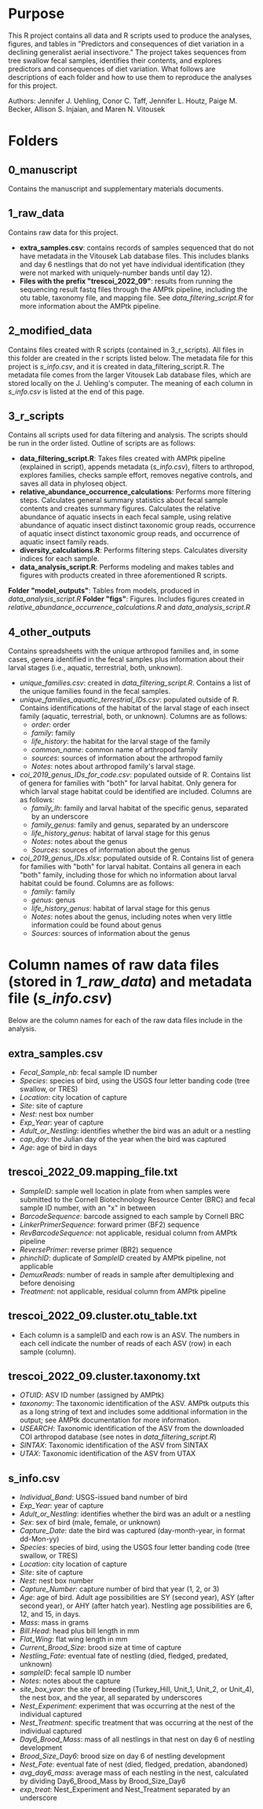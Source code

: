 
# Purpose

This R project contains all data and R scripts used to produce the analyses, figures, and tables in "Predictors and consequences of diet variation in a declining generalist aerial insectivore." The project takes sequences from tree swallow fecal samples, identifies their contents, and explores predictors and consequences of diet variation. What follows are descriptions of each folder and how to use them to reproduce the analyses for this project.

Authors: Jennifer J. Uehling, Conor C. Taff, Jennifer L. Houtz, Paige M. Becker, Allison S. Injaian, and Maren N. Vitousek

# Folders

## 0_manuscript

Contains the manuscript and supplementary materials documents.

## 1_raw_data

Contains raw data for this project.

- **extra_samples.csv**: contains records of samples sequenced that do not have metadata in the Vitousek Lab database files. This includes blanks and day 6 nestlings that do not yet have individual identification (they were not marked with uniquely-number bands until day 12).
- **Files with the prefix "trescoi_2022_09"**: results from running the sequencing result fastq files through the AMPtk pipeline, including the otu table, taxonomy file, and mapping file. See *data_filtering_script.R* for more information about the AMPtk pipeline.

## 2_modified_data

Contains files created with R scripts (contained in 3_r_scripts). All files in this folder are created in the r scripts listed below. The metadata file for this project is *s_info.csv*, and it is created in data_filtering_script.R. The metadata file comes from the larger Vitousek Lab database files, which are stored locally on the J. Uehling's computer. The meaning of each column in *s_info.csv* is listed at the end of this page.

## 3_r_scripts

Contains all scripts used for data filtering and analysis. The scripts should be run in the order listed. Outline of scripts are as follows:

- **data_filtering_script.R**: Takes files created with AMPtk pipeline (explained in script), appends metadata (*s_info.csv*), filters to arthropod, explores families, checks sample effort, removes negative controls, and saves all data in phyloseq object.
- **relative_abundance_occurrence_calculations**: Performs more filtering steps. Calculates general summary statistics about fecal sample contents and creates summary figures. Calculates the relative abundance of aquatic insects in each fecal sample, using relative abundance of aquatic insect distinct taxonomic group reads, occurrence of aquatic insect distinct taxonomic group reads, and occurrence of aquatic insect family reads.
- **diversity_calculations.R**: Performs filtering steps. Calculates diversity indices for each sample.
- **data_analysis_script.R**: Performs modeling and makes tables and figures with products created in three aforementioned R scripts.

**Folder "model_outputs"**: Tables from models, produced in *data_analysis_script.R*
**Folder "figs"**: Figures. Includes figures created in *relative_abundance_occurrence_calculations.R* and *data_analysis_script.R*

## 4_other_outputs

Contains spreadsheets with the unique arthropod families and, in some cases, genera identified in the fecal samples plus information about their larval stages (i.e., aquatic, terrestrial, both, unknown).

- *unique_families.csv*: created in *data_filtering_script.R*. Contains a list of the unique families found in the fecal samples.
- *unique_families_aquatic_terrestrial_IDs.csv*: populated outside of R. Contains identifications of the habitat of the larval stage of each insect family (aquatic, terrestrial, both, or unknown). Columns are as follows:
	- *order*: order
	- *family*: family
	- *life_history*: the habitat for the larval stage of the family
	- *common_name*: common name of arthropod family
	- *sources*: sources of information about the arthropod family
	- *Notes*: notes about arthropod family's larval stage.
- *coi_2019_genus_IDs_for_code.csv*: populated outside of R. Contains list of genera for families with "both" for larval habitat. Only genera for which larval stage habitat could be identified are included. Columns are as follows:
	- *family_lh*: family and larval habitat of the specific genus, separated by an underscore
	- *family_genus*: family and genus, separated by an underscore
	- *life_history_genus*: habitat of larval stage for this genus
	- *Notes*: notes about the genus
	- *Sources*: sources of information about the genus
- *coi_2019_genus_IDs.xlsx*: populated outside of R. Contains list of genera for families with "both" for larval habitat. Contains all genera in each "both" family, including those for which no information about larval habitat could be found. Columns are as follows:
	- *family*: family
	- *genus*: genus
	- *life_history_genus*: habitat of larval stage for this genus
	- *Notes*: notes about the genus, including notes when very little information could be found about genus
	- *Sources*: sources of information about the genus

# Column names of raw data files (stored in *1_raw_data*) and metadata file (*s_info.csv*)

Below are the column names for each of the raw data files include in the analysis.

## extra_samples.csv

- *Fecal_Sample_nb*: fecal sample ID number
- *Species*: species of bird, using the USGS four letter banding code (tree swallow, or TRES)
- *Location*: city location of capture
- *Site*: site of capture
- *Nest*: nest box number
- *Exp_Year*: year of capture
- *Adult_or_Nestling*: identifies whether the bird was an adult or a nestling
- *cap_doy*: the Julian day of the year when the bird was captured
- *Age*: age of bird in days

## trescoi_2022_09.mapping_file.txt

- *SampleID*: sample well location in plate from when samples were submitted to the Cornell Biotechnology Resource Center (BRC) and fecal sample ID number, with an "x" in between
- *BarcodeSequence*: barcode assigned to each sample by Cornell BRC
- *LinkerPrimerSequence*: forward primer (BF2) sequence
- *RevBarcodeSequence*: not applicable, residual column from AMPtk pipeline
- *ReversePrimer*: reverse primer (BR2) sequence
- *phinchID*: duplicate of *SampleID* created by AMPtk pipeline, not applicable
- *DemuxReads*: number of reads in sample after demultiplexing and before denoising
- *Treatment*: not applicable, residual column from AMPtk pipeline

## trescoi_2022_09.cluster.otu_table.txt

- Each column is a sampleID and each row is an ASV. The numbers in each cell indicate the number of reads of each ASV (row) in each sample (column).

## trescoi_2022_09.cluster.taxonomy.txt

- *OTUID*: ASV ID number (assigned by AMPtk)
- *taxonomy*: The taxonomic identification of the ASV. AMPtk outputs this as a long string of text and includes some additional information in the output; see AMPtk documentation for more information.
- *USEARCH*: Taxonomic identification of the ASV from the downloaded COI arthropod database (see notes in *data_filtering_script.R*)
- *SINTAX*: Taxonomic identification of the ASV from SINTAX
- *UTAX*: Taxonomic identification of the ASV from UTAX

## s_info.csv

- *Individual_Band*: USGS-issued band number of bird
- *Exp_Year*: year of capture
- *Adult_or_Nestling*: identifies whether the bird was an adult or a nestling
- *Sex*: sex of bird (male, female, or unknown)
- *Capture_Date*: date the bird was captured (day-month-year, in format dd-Mon-yy)
- *Species*: species of bird, using the USGS four letter banding code (tree swallow, or TRES)
- *Location*: city location of capture
- *Site*: site of capture
- *Nest*: nest box number
- *Capture_Number*: capture number of bird that year (1, 2, or 3)	
- *Age*: age of bird. Adult age possibilities are SY (second year), ASY (after second year), or AHY (after hatch year). Nestling age possibilities are 6, 12, and 15, in days.
- *Mass*: mass in grams
- *Bill.Head*: head plus bill length in mm
- *Flat_Wing*: flat wing length in mm
- *Current_Brood_Size*: brood size at time of capture
- *Nestling_Fate*: eventual fate of nestling (died, fledged, predated, unknown)
- *sampleID*: fecal sample ID number
- *Notes*: notes about the capture
- *site_box_year*: the site of breeding (Turkey_Hill, Unit_1, Unit_2, or Unit_4), the nest box, and the year, all separated by underscores
- *Nest_Experiment*: experiment that was occurring at the nest of the individual captured
- *Nest_Treatment*: specific treatment that was occurring at the nest of the individual captured
- *Day6_Brood_Mass*: mass of all nestlings in that nest on day 6 of nestling development
- *Brood_Size_Day6*: brood size on day 6 of nestling development
- *Nest_Fate*: eventual fate of nest (died, fledged, predation, abandoned)
- *avg_day6_mass*: average mass of each nestling in the nest, calculated by dividing Day6_Brood_Mass by Brood_Size_Day6
- *exp_treat*: Nest_Experiment and Nest_Treatment separated by an underscore